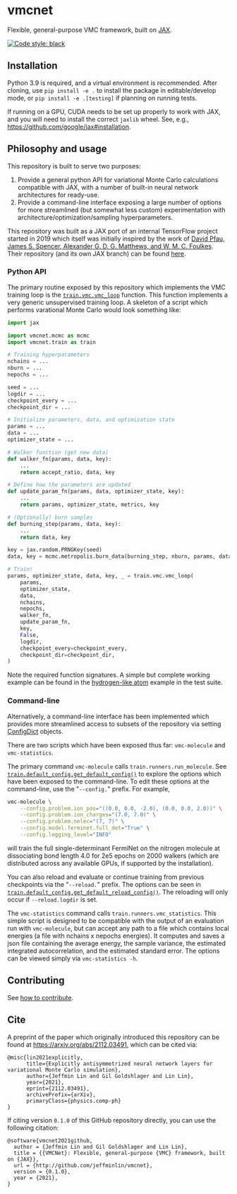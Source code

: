 # vmcnet
Flexible, general-purpose VMC framework, built on [JAX](https://github.com/google/jax).

[![Code style: black](https://img.shields.io/badge/code%20style-black-000000.svg)](https://github.com/psf/black)


## Installation

Python 3.9 is required, and a virtual environment is recommended. After cloning, use `pip install -e .` to install the package in editable/develop mode, or `pip install -e .[testing]` if planning on running tests.

If running on a GPU, CUDA needs to be set up properly to work with JAX, and you will need to install the correct `jaxlib` wheel. See, e.g., https://github.com/google/jax#installation.

## Philosophy and usage

This repository is built to serve two purposes:
1. Provide a general python API for variational Monte Carlo calculations compatible with JAX, with a number of built-in neural network architectures for ready-use. 
2. Provide a command-line interface exposing a large number of options for more streamlined (but somewhat less custom) experimentation with architecture/optimization/sampling hyperparameters.

This repository was built as a JAX port of an internal TensorFlow project started in 2019 which itself was initially inspired by the work of [David Pfau, James S. Spencer, Alexander G. D. G. Matthews, and W. M. C. Foulkes](https://journals.aps.org/prresearch/abstract/10.1103/PhysRevResearch.2.033429). Their repository (and its own JAX branch) can be found [here](https://github.com/deepmind/ferminet).

### Python API

The primary routine exposed by this repository which implements the VMC training loop is the [`train.vmc.vmc_loop`](https://github.com/jeffminlin/vmcnet/blob/master/vmcnet/train/vmc.py#L13) function. This function implements a very generic unsupervised training loop. A skeleton of a script which performs varational Monte Carlo would look something like:

```python
import jax

import vmcnet.mcmc as mcmc
import vmcnet.train as train

# Training hyperparameters
nchains = ...
nburn = ...
nepochs = ...

seed = ...
logdir = ...
checkpoint_every = ...
checkpoint_dir = ...

# Initialize parameters, data, and optimization state
params = ...
data = ...
optimizer_state = ...

# Walker function (get new data)
def walker_fn(params, data, key):
    ...
    return accept_ratio, data, key

# Define how the parameters are updated
def update_param_fn(params, data, optimizer_state, key):
    ...
    return params, optimizer_state, metrics, key

# (Optionally) burn samples
def burning_step(params, data, key):
    ...
    return data, key

key = jax.random.PRNGKey(seed)
data, key = mcmc.metropolis.burn_data(burning_step, nburn, params, data, key)

# Train!
params, optimizer_state, data, key, _ = train.vmc.vmc_loop(
    params,
    optimizer_state,
    data,
    nchains,
    nepochs,
    walker_fn,
    update_param_fn,
    key,
    False,
    logdir,
    checkpoint_every=checkpoint_every,
    checkpoint_dir=checkpoint_dir,
)
```
Note the required function signatures. A simple but complete working example can be found in the [hydrogen-like atom](https://github.com/jeffminlin/vmcnet/blob/master/tests/integrations/examples/test_hydrogen_like_atom.py) example in the test suite.

### Command-line

Alternatively, a command-line interface has been implemented which provides more streamlined access to subsets of the repository via setting [ConfigDict](https://github.com/google/ml_collections) objects.

There are two scripts which have been exposed thus far: `vmc-molecule` and `vmc-statistics`.

The primary command `vmc-molecule` calls `train.runners.run_molecule`. See [`train.default_config.get_default_config()`](https://github.com/jeffminlin/vmcnet/blob/master/vmcnet/train/default_config.py#L60) to explore the options which have been exposed to the command-line. To edit these options at the command-line, use the "`--config.`" prefix. For example,
```sh
vmc-molecule \
    --config.problem.ion_pos="((0.0, 0.0, -2.0), (0.0, 0.0, 2.0))" \
    --config.problem.ion_charges="(7.0, 7.0)" \
    --config.problem.nelec="(7, 7)" \
    --config.model.ferminet.full_det="True" \
    --config.logging_level="INFO"
```
will train the full single-determinant FermiNet on the nitrogen molecule at dissociating bond length 4.0 for 2e5 epochs on 2000 walkers (which are distributed across any available GPUs, if supported by the installation).

You can also reload and evaluate or continue training from previous checkpoints via the "`--reload.`" prefix. The options can be seen in [`train.default_config.get_default_reload_config()`](https://github.com/jeffminlin/vmcnet/blob/master/vmcnet/train/default_config.py#L47). The reloading will only occur if `--reload.logdir` is set.

The `vmc-statistics` command calls `train.runners.vmc_statistics`. This simple script is designed to be compatible with the output of an evaluation run with `vmc-molecule`, but can accept any path to a file which contains local energies (a file with nchains x nepochs energies). It computes and saves a json file containing the average energy, the sample variance, the estimated integrated autocorrelation, and the estimated standard error. The options can be viewed simply via `vmc-statistics -h`.

## Contributing

See [how to contribute](CONTRIBUTING.md).

## Cite

A preprint of the paper which originally introduced this repository can be found at https://arxiv.org/abs/2112.03491, which can be cited via:
```
@misc{lin2021explicitly,
      title={Explicitly antisymmetrized neural network layers for variational Monte Carlo simulation}, 
      author={Jeffmin Lin and Gil Goldshlager and Lin Lin},
      year={2021},
      eprint={2112.03491},
      archivePrefix={arXiv},
      primaryClass={physics.comp-ph}
}
```
If citing version `0.1.0` of this GitHub repository directly, you can use the following citation:

```
@software{vmcnet2021github,
  author = {Jeffmin Lin and Gil Goldshlager and Lin Lin},
  title = {{VMCNet}: Flexible, general-purpose {VMC} framework, built on {JAX}},
  url = {http://github.com/jeffminlin/vmcnet},
  version = {0.1.0},
  year = {2021},
}
```
